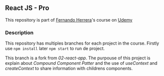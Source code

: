 ## React JS - Pro 
This repository is part of [Fernando Herrera](https://fernando-herrera.com/)'s course on [Udemy](https://www.udemy.com/course/react-pro/)

### Description
This repository has multiples branches for each project in the course. Firstly use `npm install` later `npm start` to run de project.

This branch is a fork from *02-react-app*. The purpouse of this project is explain about *Compound Component Patter* and the use of *useContext* and *createContext* to share information with childrens components.